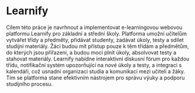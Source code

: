 # Learnify
 
Cílem této práce je navrhnout a implementovat e-learningovou webovou platformu Learnify pro základní a střední školy. Platforma umožní učitelům vytvářet třídy a předměty, přidávat studenty, zadávat úkoly, testy a sdílet studijní materiály. Žáci budou mít přístup pouze k těm třídám a předmětům, do kterých jsou přiřazeni, a budou moci plnit úkoly, absolvovat testy a stahovat materiály.
Learnify nabídne interaktivní diskusní fórum pro každou třídu, notifikační systém upozorňující na nové úkoly a testy, a integraci s kalendáři, což usnadní organizaci studia a komunikaci mezi učiteli a žáky. Tím se platforma stane efektivním nástrojem pro správu výuky a podporu studijního procesu.
